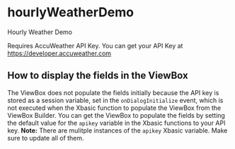 # hourlyWeatherDemo
Hourly Weather Demo

Requires AccuWeather API Key. You can get your API Key at https://developer.accuweather.com

## How to display the fields in the ViewBox

The ViewBox does not populate the fields initially because the API key is stored as a session variable, set in the ```onDialogInitialize``` event, which is not executed when the Xbasic function to populate the ViewBox from the ViewBox Builder. You can get the ViewBox to populate the fields by setting the default value for the ```apikey``` variable in the Xbasic functions to your API key. **Note:** There are mulitple instances of the ```apikey``` Xbasic variable. Make sure to update all of them.

